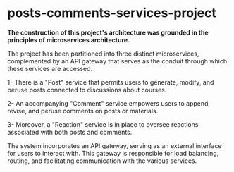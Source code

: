 # posts-comments-services-project
**The construction of this project's architecture was grounded in the principles of microservices architecture.**

The project has been partitioned into three distinct microservices, complemented by an API gateway that serves as the conduit through which these services are accessed.

1- There is a "Post" service that permits users to generate, modify, and peruse posts connected to discussions about courses.

2- An accompanying "Comment" service empowers users to append, revise, and peruse comments on posts or materials.

3- Moreover, a "Reaction" service is in place to oversee reactions associated with both posts and comments.

The system incorporates an API gateway, serving as an external interface for users to interact with. This gateway is responsible for load balancing, routing, and facilitating communication with the various services.
